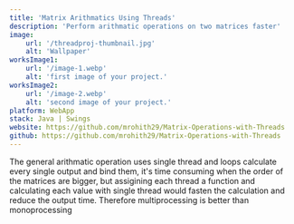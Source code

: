 ```yaml
---
title: 'Matrix Arithmatics Using Threads'
description: 'Perform arithmatic operations on two matrices faster'
image:
    url: '/threadproj-thumbnail.jpg'
    alt: 'Wallpaper'
worksImage1:
    url: '/image-1.webp'
    alt: 'first image of your project.'
worksImage2:
    url: '/image-2.webp'
    alt: 'second image of your project.'
platform: WebApp
stack: Java | Swings
website: https://github.com/mrohith29/Matrix-Operations-with-Threads
github: https://github.com/mrohith29/Matrix-Operations-with-Threads
---
```


The general arithmatic operation uses single thread and loops calculate every single output and bind them, it's time consuming when the order of the matrices are bigger, but assigining each thread a function and calculating each value with single thread would fasten the calculation and reduce the output time. Therefore multiprocessing is better than monoprocessing